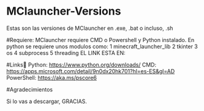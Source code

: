 # MClauncher-Versions
Estas son las versiones de MClauncher en .exe, .bat o incluso, .sh

#Requiere:
MClauncher requiere CMD o Powershell y Python instalado.
En python se requiere unos modulos como:
1 minecraft_launcher_lib
2 tkinter
3 os
4 subprocess
5 threading
EL LINK ESTA EN:

#Links📎
Python: https://www.python.org/downloads/
CMD: https://apps.microsoft.com/detail/9n0dx20hk701?hl=es-ES&gl=AD
PowerShell: https://aka.ms/pscore6

#Agradecimientos

Si lo vas a descargar, GRACIAS.
